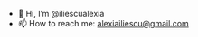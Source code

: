 - 👋 Hi, I’m @iliescualexia
- 📫 How to reach me: alexiailiescu@gmail.com

<!---
iliescualexia/iliescualexia is a ✨ special ✨ repository because its `README.md` (this file) appears on your GitHub profile.
You can click the Preview link to take a look at your changes.
--->
